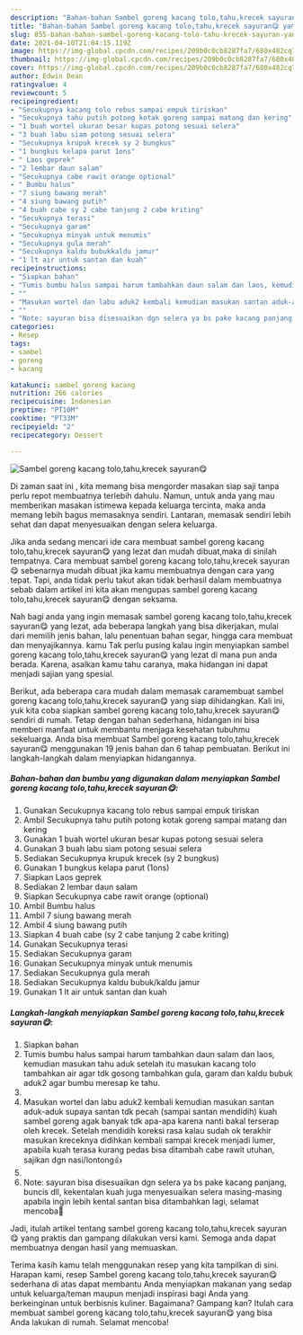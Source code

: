 ```yaml
---
description: "Bahan-bahan Sambel goreng kacang tolo,tahu,krecek sayuran😋 yang lezat Untuk Jualan"
title: "Bahan-bahan Sambel goreng kacang tolo,tahu,krecek sayuran😋 yang lezat Untuk Jualan"
slug: 855-bahan-bahan-sambel-goreng-kacang-tolo-tahu-krecek-sayuran-yang-lezat-untuk-jualan
date: 2021-04-10T21:04:15.119Z
image: https://img-global.cpcdn.com/recipes/209b0c0cb8287fa7/680x482cq70/sambel-goreng-kacang-tolotahukrecek-sayuran😋-foto-resep-utama.jpg
thumbnail: https://img-global.cpcdn.com/recipes/209b0c0cb8287fa7/680x482cq70/sambel-goreng-kacang-tolotahukrecek-sayuran😋-foto-resep-utama.jpg
cover: https://img-global.cpcdn.com/recipes/209b0c0cb8287fa7/680x482cq70/sambel-goreng-kacang-tolotahukrecek-sayuran😋-foto-resep-utama.jpg
author: Edwin Dean
ratingvalue: 4
reviewcount: 5
recipeingredient:
- "Secukupnya kacang tolo rebus sampai empuk tiriskan"
- "Secukupnya tahu putih potong kotak goreng sampai matang dan kering"
- "1 buah wortel ukuran besar kupas potong sesuai selera"
- "3 buah labu siam potong sesuai selera"
- "Secukupnya krupuk krecek sy 2 bungkus"
- "1 bungkus kelapa parut 1ons"
- " Laos geprek"
- "2 lembar daun salam"
- "Secukupnya cabe rawit orange optional"
- " Bumbu halus"
- "7 siung bawang merah"
- "4 siung bawang putih"
- "4 buah cabe sy 2 cabe tanjung 2 cabe kriting"
- "Secukupnya terasi"
- "Secukupnya garam"
- "Secukupnya minyak untuk menumis"
- "Secukupnya gula merah"
- "Secukupnya kaldu bubukkaldu jamur"
- "1 lt air untuk santan dan kuah"
recipeinstructions:
- "Siapkan bahan"
- "Tumis bumbu halus sampai harum tambahkan daun salam dan laos, kemudian masukan tahu aduk setelah itu masukan kacang tolo tambahkan air agar tdk gosong tambahkan gula, garam dan kaldu bubuk aduk2 agar bumbu meresap ke tahu."
- ""
- "Masukan wortel dan labu aduk2 kembali kemudian masukan santan aduk-aduk supaya santan tdk pecah (sampai santan mendidih) kuah sambel goreng agak banyak tdk apa-apa karena nanti bakal terserap oleh krecek. Setelah mendidih koreksi rasa kalau sudah ok terakhir masukan kreceknya didihkan kembali sampai krecek menjadi lumer, apabila kuah terasa kurang pedas bisa ditambah cabe rawit utuhan, sajikan dgn nasi/lontong👍"
- ""
- "Note: sayuran bisa disesuaikan dgn selera ya bs pake kacang panjang, buncis dll, kekentalan kuah juga menyesuaikan selera masing-masing apabila ingin lebih kental santan bisa ditambahkan lagi, selamat mencoba🙏"
categories:
- Resep
tags:
- sambel
- goreng
- kacang

katakunci: sambel goreng kacang 
nutrition: 266 calories
recipecuisine: Indonesian
preptime: "PT10M"
cooktime: "PT33M"
recipeyield: "2"
recipecategory: Dessert

---
```



![Sambel goreng kacang tolo,tahu,krecek sayuran😋](https://img-global.cpcdn.com/recipes/209b0c0cb8287fa7/680x482cq70/sambel-goreng-kacang-tolotahukrecek-sayuran😋-foto-resep-utama.jpg)

Di zaman  saat ini , kita memang bisa mengorder masakan siap saji tanpa perlu repot membuatnya terlebih dahulu. Namun, untuk anda yang mau memberikan masakan istimewa kepada keluarga tercinta, maka anda memang lebih bagus memasaknya sendiri. Lantaran, memasak sendiri lebih sehat dan dapat menyesuaikan dengan selera keluarga.

Jika anda sedang mencari ide cara membuat sambel goreng kacang tolo,tahu,krecek sayuran😋 yang lezat dan mudah dibuat,maka di sinilah tempatnya. Cara membuat sambel goreng kacang tolo,tahu,krecek sayuran😋  sebenarnya mudah dibuat jika kamu membuatnya dengan cara yang tepat. Tapi, anda tidak perlu takut akan tidak berhasil dalam membuatnya 
sebab dalam artikel ini kita akan mengupas sambel goreng kacang tolo,tahu,krecek sayuran😋 dengan seksama.  



Nah bagi anda yang ingin memasak sambel goreng kacang tolo,tahu,krecek sayuran😋 yang lezat, ada beberapa langkah yang bisa dikerjakan, mulai dari memilih jenis bahan, lalu penentuan bahan segar, hingga cara membuat dan menyajikannya. kamu Tak perlu pusing kalau ingin menyiapkan sambel goreng kacang tolo,tahu,krecek sayuran😋 yang lezat di mana pun anda berada. Karena, asalkan kamu  tahu caranya, maka hidangan ini dapat menjadi sajian yang spesial.

Berikut, ada beberapa cara mudah dalam memasak caramembuat sambel goreng kacang tolo,tahu,krecek sayuran😋 yang siap dihidangkan. Kali ini, yuk kita coba siapkan sambel goreng kacang tolo,tahu,krecek sayuran😋 sendiri di rumah. Tetap dengan bahan sederhana, hidangan ini bisa memberi manfaat untuk membantu menjaga kesehatan tubuhmu sekeluarga. Anda bisa membuat Sambel goreng kacang tolo,tahu,krecek sayuran😋 menggunakan 19 jenis bahan dan 6 tahap pembuatan. Berikut ini langkah-langkah dalam menyiapkan hidangannya.

<!--inarticleads1-->

##### Bahan-bahan dan bumbu yang digunakan dalam menyiapkan Sambel goreng kacang tolo,tahu,krecek sayuran😋:

1. Gunakan Secukupnya kacang tolo rebus sampai empuk tiriskan
1. Ambil Secukupnya tahu putih potong kotak goreng sampai matang dan kering
1. Gunakan 1 buah wortel ukuran besar kupas potong sesuai selera
1. Gunakan 3 buah labu siam potong sesuai selera
1. Sediakan Secukupnya krupuk krecek (sy 2 bungkus)
1. Gunakan 1 bungkus kelapa parut (1ons)
1. Siapkan  Laos geprek
1. Sediakan 2 lembar daun salam
1. Siapkan Secukupnya cabe rawit orange (optional)
1. Ambil  Bumbu halus
1. Ambil 7 siung bawang merah
1. Ambil 4 siung bawang putih
1. Siapkan 4 buah cabe (sy 2 cabe tanjung 2 cabe kriting)
1. Gunakan Secukupnya terasi
1. Sediakan Secukupnya garam
1. Gunakan Secukupnya minyak untuk menumis
1. Sediakan Secukupnya gula merah
1. Sediakan Secukupnya kaldu bubuk/kaldu jamur
1. Gunakan 1 lt air untuk santan dan kuah




<!--inarticleads2-->

##### Langkah-langkah menyiapkan Sambel goreng kacang tolo,tahu,krecek sayuran😋:

1. Siapkan bahan
1. Tumis bumbu halus sampai harum tambahkan daun salam dan laos, kemudian masukan tahu aduk setelah itu masukan kacang tolo tambahkan air agar tdk gosong tambahkan gula, garam dan kaldu bubuk aduk2 agar bumbu meresap ke tahu.
1. 
1. Masukan wortel dan labu aduk2 kembali kemudian masukan santan aduk-aduk supaya santan tdk pecah (sampai santan mendidih) kuah sambel goreng agak banyak tdk apa-apa karena nanti bakal terserap oleh krecek. Setelah mendidih koreksi rasa kalau sudah ok terakhir masukan kreceknya didihkan kembali sampai krecek menjadi lumer, apabila kuah terasa kurang pedas bisa ditambah cabe rawit utuhan, sajikan dgn nasi/lontong👍
1. 
1. Note: sayuran bisa disesuaikan dgn selera ya bs pake kacang panjang, buncis dll, kekentalan kuah juga menyesuaikan selera masing-masing apabila ingin lebih kental santan bisa ditambahkan lagi, selamat mencoba🙏




Jadi, itulah artikel tentang  sambel goreng kacang tolo,tahu,krecek sayuran😋  yang praktis dan gampang dilakukan versi kami. Semoga anda dapat membuatnya dengan hasil yang memuaskan. 

Terima kasih kamu telah menggunakan resep yang kita tampilkan di sini. Harapan kami, resep  Sambel goreng kacang tolo,tahu,krecek sayuran😋 sederhana di atas dapat membantu Anda menyiapkan makanan yang sedap untuk keluarga/teman maupun menjadi inspirasi bagi Anda yang berkeinginan untuk berbisnis kuliner. Bagaimana? Gampang kan? Itulah cara membuat sambel goreng kacang tolo,tahu,krecek sayuran😋 yang bisa Anda lakukan di rumah. Selamat mencoba!

